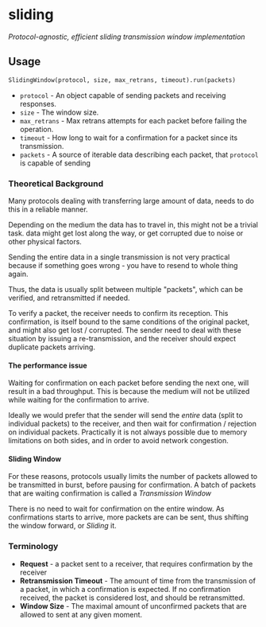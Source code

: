 # sliding
_Protocol-agnostic, efficient sliding transmission window implementation_

## Usage
```python
SlidingWindow(protocol, size, max_retrans, timeout).run(packets)
```

* `protocol` - An object capable of sending packets and receiving responses.
* `size` - The window size.
* `max_retrans` - Max retrans attempts for each packet before failing the
    operation.
* `timeout` - How long to wait for a confirmation for a packet since its
    transmission.
* `packets` - A source of iterable data describing each packet, that `protocol`
    is capable of sending

### Theoretical Background
Many protocols dealing with transferring large amount of data, needs to do this 
in a reliable manner.

Depending on the medium the data has to travel in, this might not be a trivial 
task. data might get lost along the way, or get corrupted due to noise or other 
physical factors.

Sending the entire data in a single transmission is not very practical because 
if something goes wrong - you have to resend to whole thing again.

Thus, the data is usually split between multiple "packets", which can be 
verified, and retransmitted if needed.

To verify a packet, the receiver needs to confirm its reception.
This confirmation, is itself bound to the same conditions of the original 
packet, and might also get lost / corrupted.
The sender need to deal with these situation by issuing a re-transmission, and 
the receiver should expect duplicate packets arriving.

#### The performance issue
Waiting for confirmation on each packet before sending the next one, will
result in a bad throughput. This is because the medium will not be utilized
while waiting for the confirmation to arrive.
 
Ideally we would prefer that the sender will send the _entire_ data (split to
individual packets) to the receiver, and then wait for confirmation / rejection
on individual packets. Practically it is not always possible due to memory
limitations on both sides, and in order to avoid network congestion.

#### Sliding Window
For these reasons, protocols usually limits the number of packets allowed to be
transmitted in burst, before pausing for confirmation. 
A batch of packets that are waiting confirmation is called a _Transmission Window_

There is no need to wait for confirmation on the entire window. As confirmations
starts to arrive, more packets are can be sent, thus shifting the window
forward, or _Sliding_ it. 

### Terminology
 - **Request** - a packet sent to a receiver, that requires confirmation by the 
 receiver
 - **Retransmission Timeout** - The amount of time from the transmission of a 
 packet, in which a confirmation is expected. If no confirmation received, the 
 packet is considered lost, and should be retransmitted.
 - **Window Size** - The maximal amount of unconfirmed packets that are allowed
 to sent at any given moment.
